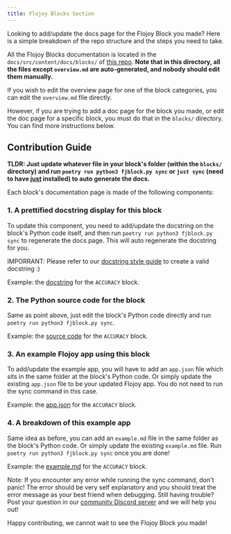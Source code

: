 ```yaml
---
title: Flojoy Blocks Section
---
```


Looking to add/update the docs page for the Flojoy Block you made? Here is a simple
breakdown of the repo structure and the steps you need to take.

All the Flojoy Blocks documentation is located in the `docs/src/content/docs/blocks/`
of [this repo](https://github.com/flojoy-ai/blocks). **Note that in this
directory, all the files except `overview.md` are auto-generated, and nobody
should edit them manually.**

If you wish to edit the overview page for one of the block categories, you can
edit the `overview.md` file directly.

However, if you are trying to add a doc page for the block you made, or edit the
doc page for a specific block, you must do that in the `blocks/` directory. You
can find more instructions below.

## Contribution Guide

**TLDR: Just update whatever file in your block's folder (within the `blocks/` directory)
and run `poetry run python3 fjblock.py sync` or `just sync`
(need to have [just](https://github.com/casey/just) installed) to
auto generate the docs.**

Each block's documentation page is made of the following components:

### 1. A prettified docstring display for this block

To update this component, you need to add/update the docstring on the block's Python
code itself, and then run `poetry run python3 fjblock.py sync` to regenerate the
docs page. This will auto regenerate the docstring for you.

IMPORRANT: Please refer to our [docstring style guide](http://localhost:4321/contribution/blocks/block-docstring-styleguide/)
to create a valid docstring :)

Example: the [docstring](https://github.com/flojoy-ai/blocks/blob/main/blocks/AI_ML/CLASSIFICATION/ACCURACY/ACCURACY.py)
for the `ACCURACY` block.

### 2. The Python source code for the block

Same as point above, just edit the block's Python code directly and run
`poetry run python3 fjblock.py sync`.

Example: the [source code](https://github.com/flojoy-ai/blocks/blob/main/blocks/AI_ML/CLASSIFICATION/ACCURACY/ACCURACY.py)
for the `ACCURACY` block.

### 3. An example Flojoy app using this block

To add/update the example app, you will have to add an `app.json` file which
sits in the same folder at the block's Python code. Or simply update the
existing `app.json` file to be your updated Flojoy app. You do not need to run
the sync command in this case.

Example: the [app.json](https://github.com/flojoy-ai/blocks/blob/main/blocks/AI_ML/CLASSIFICATION/ACCURACY/app.json)
for the `ACCURACY` block.

### 4. A breakdown of this example app

Same idea as before, you can add an `example.md` file in the same folder as the
block's Python code. Or simply update the existing `example.md` file. Run
`poetry run python3 fjblock.py sync` once you are done!

Example: the [example.md](https://github.com/flojoy-ai/blocks/blob/main/blocks/AI_ML/CLASSIFICATION/ACCURACY/example.md)
for the `ACCURACY` block.

Note: If you encounter any error while running the sync command, don't panic!
The error should be very self explanatory and you should treat the error message
as your best friend when debugging. Still having trouble? Post your question in
our [community Discord server](https://discord.gg/7HEBr7yG8c) and we will help
you out!

Happy contributing, we cannot wait to see the Flojoy Block you made!
